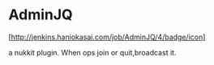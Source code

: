 # AdminJQ

[http://jenkins.haniokasai.com/job/AdminJQ/4/badge/icon]

a nukkit plugin. When ops join or quit,broadcast it.
